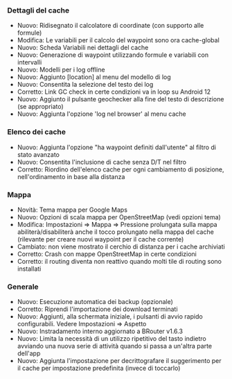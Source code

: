 ### Dettagli del cache

- Nuovo: Ridisegnato il calcolatore di coordinate (con supporto alle formule)
- Modifica: Le variabili per il calcolo del waypoint sono ora cache-global
- Nuovo: Scheda Variabili nei dettagli del cache
- Nuovo: Generazione di waypoint utilizzando formule e variabili con intervalli
- Nuovo: Modelli per i log offline
- Nuovo: Aggiunto \[location\] al menu del modello di log
- Nuovo: Consentita la selezione del testo dei log
- Corretto: Link GC check in certe condizioni va in loop su Android 12
- Nuovo: Aggiunto il pulsante geochecker alla fine del testo di descrizione (se appropriato)
- Nuovo: Aggiunta l'opzione 'log nel browser' al menu cache

### Elenco dei cache

- Nuovo: Aggiunta l'opzione "ha waypoint definiti dall'utente" al filtro di stato avanzato
- Nuovo: Consentita l'inclusione di cache senza D/T nel filtro
- Corretto: Riordino dell'elenco cache per ogni cambiamento di posizione, nell'ordinamento in base alla distanza

### Mappa

- Novità: Tema mappa per Google Maps
- Nuovo: Opzioni di scala mappa per OpenStreetMap (vedi opzioni tema)
- Modifica: Impostazioni => Mappa => Pressione prolungata sulla mappa abiliterà/disabiliterà anche il tocco prolungato nella mappa del cache (rilevante per creare nuovi waypoint per il cache corrente)
- Cambiato: non viene mostrato il cerchio di distanza per i cache archiviati
- Corretto: Crash con mappe OpenStreetMap in certe condizioni
- Corretto: il routing diventa non reattivo quando molti tile di routing sono installati

### Generale

- Nuovo: Esecuzione automatica dei backup (opzionale)
- Corretto: Riprendi l'importazione dei download terminati
- Nuovo: Aggiunti, alla schermata iniziale, i pulsanti di avvio rapido configurabili. Vedere Impostazioni => Aspetto
- Nuovo: Instradamento interno aggiornato a BRouter v1.6.3
- Nuovo: Limita la necessità di un utilizzo ripetitivo del tasto indietro avviando una nuova serie di attività quando si passa a un'altra parte dell'app
- Nuovo: Aggiunta l'impostazione per decrittografare il suggerimento per il cache per impostazione predefinita (invece di toccarlo)